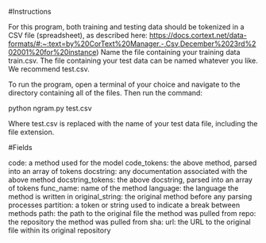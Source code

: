#Instructions

For this program, both training and testing data should be tokenized in a CSV file (spreadsheet), as described here:
https://docs.cortext.net/data-formats/#:~:text=by%20CorText%20Manager.-,Csv,December%2023rd%202001%20for%20instance)
Name the file containing your training data train.csv. The file containing your test data can be named whatever you like. We recommend test.csv.

To run the program, open a terminal of your choice and navigate to the directory containing all of the files. Then run the command:

python ngram.py test.csv

Where test.csv is replaced with the name of your test data file, including the file extension.


#Fields

code: a method used for the model
code_tokens: the above method, parsed into an array of tokens
docstring: any documentation associated with the above method
docstring_tokens: the above docstring, parsed into an array of tokens
func_name: name of the method
language: the language the method is written in
original_string: the original method before any parsing processes
partition: a token or string used to indicate a break between methods
path: the path to the original file the method was pulled from
repo: the repository the method was pulled from
sha:
url: the URL to the original file within its original repository

